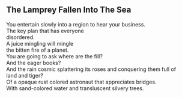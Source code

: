 The Lamprey Fallen Into The Sea
-------------------------------
You entertain slowly into a region to hear your business.  
The key plan that has everyone  
disordered.  
A juice mingling will mingle  
the bitten fire of a planet.  
You are going to ask where are the fill?  
And the eager books?  
And the rain cosmic splattering its roses and conquering them full of  
land and tiger?  
Of a opaque rust colored astronaut that appreciates bridges.  
With sand-colored water and transluscent silvery trees.  
